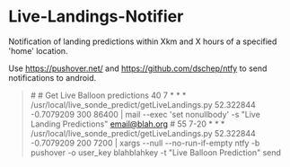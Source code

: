 # Live-Landings-Notifier
Notification of landing predictions within Xkm and X hours of a specified 'home' location.

Use https://pushover.net/ and https://github.com/dschep/ntfy to send notifications to android.

>\#
>\# Get Live Balloon predictions
>40      7       *       *       *       /usr/local/live_sonde_predict/getLiveLandings.py 52.322844 -0.7079209 300 86400 | mail --exec 'set nonullbody' -s "Live Landing Predictions" email@blah.org
>\#
>55      7-20    *       *       *       /usr/local/live_sonde_predict/getLiveLandings.py 52.322844 -0.7079209 200 7200 | xargs --null --no-run-if-empty ntfy -b pushover -o user_key blahblahkey -t "Live Balloon Prediction" send

